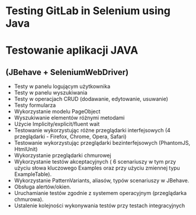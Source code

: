 # Testing GitLab in Selenium using Java

# Testowanie aplikacji JAVA

## (JBehave + SeleniumWebDriver) 

-  Testy w panelu logującym użytkownika
-  Testy w panelu wyszukiwania
-  Testy w operacjach CRUD (dodawanie, edytowanie, usuwanie)
-  Testy  formularza
-  Wykorzystanie modelu PageObject 
-  Wyszukiwanie elementów różnymi metodami
-  Użycie Implicity/explicit/fluent wait
-  Testowanie wykorzystując różne przeglądarki interfejsowych (4 przeglądarki - Firefox, Chrome, Opera, Safari)
-  Testowanie wykorzystując przeglądarki bezinterfejsowych (PhantomJS, HtmlUnit)
-  Wykorzystanie przeglądarki chmurowej
-  Wykorzystanie testów akceptacyjnych ( 6 scenariuszy w tym przy użyciu słowa kluczowego Examples oraz przy użyciu zmiennej typu ExampleTable).
-  Wykorzystanie PatternVariants, aliasów, typów scenariuszy w JBehave.
-  Obsługa alertów/okien.
-  Uruchamianie testów zgodnie z systemem operacyjnym (przeglądarka chmurowa).
-  Ustalenie kolejności wykonywania testów przy testach integracyjnych

